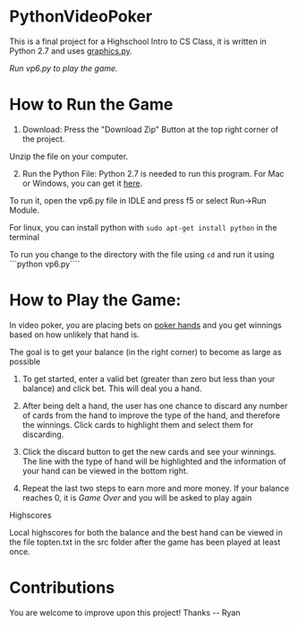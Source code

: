 # PythonVideoPoker
This is a final project for a Highschool Intro to CS Class, it is written in Python 2.7 and uses [graphics.py](http://mcsp.wartburg.edu/zelle/python/graphics.py). 

*Run vp6.py to play the game.*

# How to Run the Game

1. Download:
Press the "Download Zip" Button at the top right corner of the project. 

Unzip the file on your computer. 

2. Run the Python File:
Python 2.7 is needed to run this program. For Mac or Windows, you can get it [here](https://www.python.org/downloads/release/python-2710/). 

To run it, open the vp6.py file in IDLE and press f5 or select Run->Run Module. 

For linux, you can install python with ```sudo apt-get install python``` in the terminal

To run you change to the directory with the file using ```cd``` and run it using ```python vp6.py````

# How to Play the Game:
In video poker, you are placing bets on [poker hands](https://en.wikipedia.org/wiki/List_of_poker_hands) and you get winnings based on how unlikely that hand is. 

The goal is to get your balance (in the right corner) to become as large as possible

1. To get started, enter a valid bet (greater than zero but less than your balance) and click bet. This will deal you a hand. 

2. After being delt a hand, the user has one chance to discard any number of cards from the hand to improve the type of the hand, and therefore the winnings. Click cards to highlight them and select them for discarding. 

3. Click the discard button to get the new cards and see your winnings. The line with the type of hand will be highlighted and the information of your hand can be viewed in the bottom right. 

4. Repeat the last two steps to earn more and more money. If your balance reaches 0, it is *Game Over* and you will be asked to play again

Highscores

Local highscores for both the balance and the best hand can be viewed in the file topten.txt in the src folder after the game has been played at least once. 

# Contributions
You are welcome to improve upon this project! Thanks -- Ryan 
